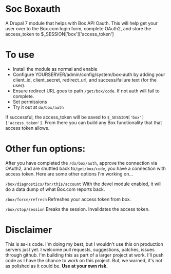 Soc Boxauth
===========

A Drupal 7 module that helps with Box API Oauth. This will help get your user over to the Box.com login form,
complete OAuth2, and store the access_token to $_SESSION['box']['access_token']


# To use
- Install the module as normal and enable
- Configure YOURSERVER/admin/config/system/box-auth by adding your client_id, client_secret, redirect_url, and success/failure text (for the user). 
- Ensure redirect URL goes to path `/get/box/code`. If not auth will fail to complete.
- Set permissions
- Try it out at `do/box/auth`

If successful, the access_token will be saved to `$_SESSION['box']['access_token']`. From there you can build any Box
functionality that that access token allows.

# Other fun options:
After you have completed the `/do/box/auth`, approve the connection via OAuth2, and are shuttled back to`/get/box/code`, you have a connection with access token. Here are some other options I'm working on...


`/box/diagnostics/for/this/account`
With the devel module enabled, it will do a data dump of what Box.com reports back. 

`/box/force/refresh` 
Refreshes your access token from box. 

`/box/stop/session`
Breaks the session. Invalidates the access token.

# Disclaimer 
This is as-is code. I'm doing my best, but I wouldn't use this on production servers just yet. I welcome pull requests, suggestions, patches, issues through github. I'm building this as part of a larger project at work. I'll push code as I have the chance to work on this project. But, we warned, it's not as polished as it could be. **Use at your own risk.**
